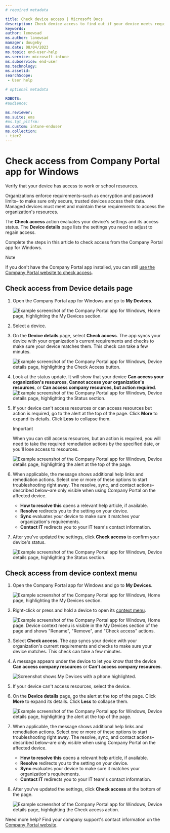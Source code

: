```yaml
---
# required metadata

title: Check device access | Microsoft Docs
description: Check device access to find out if your device meets requirements, and is able to access work or school resources.
keywords:
author: lenewsad
ms.author: lanewsad
manager: dougeby
ms.date: 08/04/2023
ms.topic: end-user-help
ms.service: microsoft-intune
ms.subservice: end-user
ms.technology:
ms.assetid: 
searchScope:
 - User help

# optional metadata

ROBOTS:  
#audience:

ms.reviewer: 
ms.suite: ems
#ms.tgt_pltfrm:
ms.custom: intune-enduser
ms.collection:
- tier2
---
```


# Check access from Company Portal app for Windows

Verify that your device has access to work or school resources. 

Organizations enforce requirements&ndash;such as encryption and password limits&ndash; to make sure only secure, trusted devices access their data. Managed devices must meet and maintain these requirements to access the organization's resources.

The **Check access** action evaluates your device's settings and its access status. The **Device details** page lists the settings you need to adjust to regain access. 

Complete the steps in this article to check access from the Company Portal app for Windows. 

> [!NOTE]
> If you don't have the Company Portal app installed, you can still [use the Company Portal website to check access](check-status-company-portal-website.md).

## Check access from Device details page  
1. Open the Company Portal app for Windows and go to **My Devices**.  

    ![Example screenshot of the Company Portal app for Windows, Home page, highlighting the My Devices section.](./media/1809_CheckAccess_Context_Select_Device.png)  
2. Select a device.  
3. On the **Device details** page, select **Check access**. The app syncs your device with your organization's current requirements and checks to make sure your device matches them. This check can take a few minutes.  

    ![Example screenshot of the Company Portal app for Windows, Device details page, highlighting the Check Access button.](./media/1809_CheckAccess_Checking_Status.png) 

4. Look at the status update. It will show that your device **Can access your organization's resources**, **Cannot access your organization's resources**, or **Can access company resources, but action required**.
   ![Example screenshot of the Company Portal app for Windows, Device details page, highlighting the Status section.](./media/1809_CheckAccess_Device_details_status1.png)  
   
5. If your device can't access resources or can access resources but action is required, go to the alert at the top of the page. Click **More** to expand its details. Click **Less** to collapse them.

    > [!IMPORTANT]
    > When you can still access resources, but an action is required, you will need to take the required remediation actions by the specified date, or you'll lose access to resources.

    ![Example screenshot of the Company Portal app for Windows, Device details page, highlighting the alert at the top of the page.](./media/1809_CheckAccess_Device_details_alert1.png)  

6. When applicable, the message shows additional help links and remediation actions. Select one or more of these options to start troubleshooting right away. The resolve, sync, and contact actions&ndash;described below&ndash;are only visible when using Company Portal on the affected device.  

     * **How to resolve this** opens a relevant help article, if available.  
     * **Resolve** redirects you to the setting on your device.  
     * **Sync** evaluates your device to make sure it matches your organization's requirements.  
     * **Contact IT** redirects you to your IT team's contact information.   
 
6. After you've updated the settings, click **Check access** to confirm your device's status.  

    ![Example screenshot of the Company Portal app for Windows, Device details page, highlighting the Status section.](./media/1809_CheckAccess_Device_details_status1.png)  

## Check access from device context menu  
1. Open the Company Portal app for Windows and go to **My Devices**.  

    ![Example screenshot of the Company Portal app for Windows, Home page, highlighting the My Devices section.](./media/1809_CheckAccess_Context_Select_Device.png)  

2. Right-click or press and hold a device to open its [context menu](/windows/uwp/design/controls-and-patterns/menus).  

    ![Example screenshot of the Company Portal app for Windows, Home page. Device context menu is visible in the **My Devices** section of the page and shows "Rename", "Remove", and "Check access" actions.](./media/1809_DeviceContextMenu_Windows_CP.png)  
3. Select **Check access**. The app syncs your device with your organization's current requirements and checks to make sure your device matches. This check can take a few minutes.  
 
4. A message appears under the device to let you know that the device **Can access company resources** or **Can't access company resources**. 

    ![Screenshot shows My Devices with a phone highlighted.](./media/1809_CheckAccess_Context_Menu_Alert2.png) 

5. If your device can't access resources, select the device.  
6. On the **Device details** page, go the alert at the top of the page. Click **More** to expand its details. Click **Less** to collapse them.  

    ![Example screenshot of the Company Portal app for Windows, Device details page, highlighting the alert at the top of the page.](./media/1809_CheckAccess_Device_details_alert1.png)  

6. When applicable, the message shows additional help links and remediation actions. Select one or more of these options to start troubleshooting right away. The resolve, sync, and contact actions&ndash;described below&ndash;are only visible when using Company Portal on the affected device.  

     * **How to resolve this** opens a relevant help article, if available.  
     * **Resolve** redirects you to the setting on your device.  
     * **Sync** evaluates your device to make sure it matches your organization's requirements.  
     * **Contact IT** redirects you to your IT team's contact information.    

7. After you've updated the settings, click **Check access** at the bottom of the page.  

    ![Example screenshot of the Company Portal app for Windows, Device details page, highlighting the Check access action.](./media/1809_CheckAccess_Device_details_button.png) 


Need more help? Find your company support's contact information on the [Company Portal website](https://go.microsoft.com/fwlink/?linkid=2010980).
